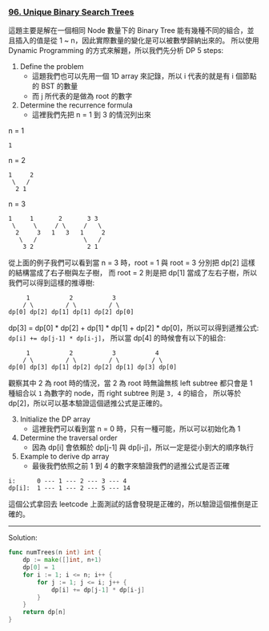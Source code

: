 ### [96. Unique Binary Search Trees]

這題主要是解在一個相同 Node 數量下的 Binary Tree 能有幾種不同的組合，並且插入的值是從 1 ~ n，因此實際數量的變化是可以被數學歸納出來的。
所以使用 Dynamic Programming 的方式來解題，所以我們先分析 DP 5 steps:

1.  Define the problem
    -   這題我們也可以先用一個 1D array 來記錄，所以 i 代表的就是有 i 個節點的 BST 的數量
    -   而 j 所代表的是做為 root 的數字
2.  Determine the recurrence formula
    -   這裡我們先把 n = 1 到 3 的情況列出來

n = 1
```
1
```
n = 2
```
1     2
 \   /
  2 1
```
n = 3
```
1     1       2       3 3
 \     \     / \     /   \
  2     3   1   3   1     2
   \   /             \   /
    3 2               2 1
```
從上面的例子我們可以看到當 n = 3 時，root = 1 與 root = 3 分別把 dp[2] 這樣的結構當成了右子樹與左子樹，
而 root = 2 則是把 dp[1] 當成了左右子樹，所以我們可以得到這樣的推導樹:
```
     1           2           3
    / \         / \         / \
dp[0] dp[2] dp[1] dp[1] dp[2] dp[0]
```

dp[3] = dp[0] * dp[2] + dp[1] * dp[1] + dp[2] * dp[0]，所以可以得到遞推公式: `dp[i] += dp[j-1] * dp[i-j]`，
所以當 dp[4] 的時候會有以下的組合:
```
     1           2           3           4
    / \         / \         / \         / \
dp[0] dp[3] dp[1] dp[2] dp[2] dp[1] dp[3] dp[0]
```
觀察其中 2 為 root 時的情況，當 2 為 root 時無論無核 left subtree 都只會是 1 種組合以 `1` 為數字的 node，而 right subtree 則是 `3, 4` 的組合，
所以等於 dp[2]，所以可以基本驗證這個遞推公式是正確的。

3.  Initialize the DP array
    -   這裡我們可以看到當 n = 0 時，只有一種可能，所以可以初始化為 1
4.  Determine the traversal order
    -   因為 dp[i] 會依賴於 dp[j-1] 與 dp[i-j]，所以一定是從小到大的順序執行
5.  Example to derive dp array
    -   最後我們依照之前 1 到 4 的數字來驗證我們的遞推公式是否正確
```
i:      0 --- 1 --- 2 --- 3 --- 4
dp[i]:  1 --- 1 --- 2 --- 5 --- 14
```
這個公式拿回去 leetcode 上面測試的話會發現是正確的，所以驗證這個推倒是正確的。

---

Solution:
```go
func numTrees(n int) int {
	dp := make([]int, n+1)
	dp[0] = 1
	for i := 1; i <= n; i++ {
		for j := 1; j <= i; j++ {
			dp[i] += dp[j-1] * dp[i-j]
		}
	}
	return dp[n]
}
```

[96. Unique Binary Search Trees]: https://leetcode.com/problems/unique-binary-search-trees/ "96. Unique Binary Search Trees"